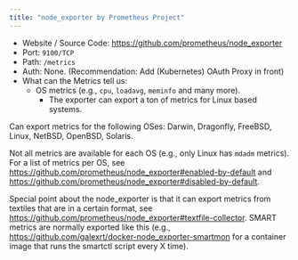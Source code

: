 ```yaml
---
title: "node_exporter by Prometheus Project"
---
```


* Website / Source Code: https://github.com/prometheus/node_exporter
* Port: `9100/TCP`
* Path: `/metrics`
* Auth: None. (Recommendation: Add (Kubernetes) OAuth Proxy in front)
* What can the Metrics tell us:
    * OS metrics (e.g., `cpu`, `loadavg`, `meminfo` and many more).
        * The exporter can export a ton of metrics for Linux based systems.

Can export metrics for the following OSes: Darwin, Dragonfly, FreeBSD, Linux, NetBSD, OpenBSD, Solaris.

Not all metrics are available for each OS (e.g., only Linux has `mdadm` metrics).
For a list of metrics per OS, see https://github.com/prometheus/node_exporter#enabled-by-default and https://github.com/prometheus/node_exporter#disabled-by-default.

Special point about the node_exporter is that it can export metrics from textiles that are in a certain format, see https://github.com/prometheus/node_exporter#textfile-collector.
SMART metrics are normally exported like this (e.g., https://github.com/galexrt/docker-node_exporter-smartmon for a container image that runs the smartctl script every X time).
